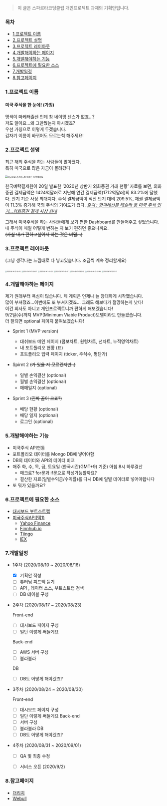 >이 글은 스파르타코딩클럽 개인프로젝트 과제의 기획안입니다.

<h3>목차</h3>

- [1.프로젝트 이름](#1프로젝트-이름 )
- [2.프로젝트 설명](#2프로젝트-설명 )
- [3.프로젝트 레이아웃](#3프로젝트-레이아웃 )
- [4.개발해야하는 페이지](#4개발해야하는-페이지 )
- [5.개발해야하는 기능](#5개발해야하는-기능 )
- [6.프로젝트에 필요한 소스](#6프로젝트에-필요한-소스 )
- [7.개발일정](#7개발일정 )
- [8.참고페이지](#8참고페이지 )



### 1.프로젝트 이름

<h4> 미국 주식을 한 눈에! (가칭)</h4>

명색이 ~~마케터출신~~ 인데 참 네이밍 센스가 없죠...?  
저도 알아요...왜 그만뒀는지 아시겠죠?  
우선 가칭으로 이렇게 두겠습니다.   
갑자기 이름이 바뀌어도 모르는척 해주세요!


### 2.프로젝트 설명

최근 해외 주식을 하는 사람들이 많아졌다.  
특히 미국으로 많은 자금이 몰려갔다

<img src="http://image.kmib.co.kr/online_image/2020/0627/611411110014739012_1.jpg" alt="미국으로 가즈아~를 외치는 동학개미들" style="zoom:50%;" />


한국예탁결제원이 20일 발표한 ‘2020년 상반기 외화증권 거래 현황’ 자료를 보면, 외화증권 결제금액은 1424억달러로 지난해 연간 결제금액(1712억달러)의 83.2%에 달했다. 반기 기준 사상 최대치다. 주식 결제금액이 직전 반기 대비 209.5%, 채권 결제금액이 11.3% 증가해 국외 주식의 기여도가 컸다.
*[출처 : 한겨레신문 테슬라 등 미국 주식 인기…외화증권 결제 사상 최대](http://www.hani.co.kr/arti/economy/economy_general/954366.html)*

그래서 미국주식을 하는 사람들에게 보기 편한 Dashboard를 만들어주고 싶었습니다.  
내 주식이 매일 어떻게 변하는 지 보기 편하면 좋으니까요.  
~~(사실 내가 편하고싶어서 하는 것은 비밀...)~~


### 3.프로젝트 레이아웃

(그냥 생각나는 느낌대로 다 넣고있습니다. 조금씩 계속 정리할게요)  

<img src="https://i.ibb.co/zrW2gwW/2020-08-14-12-58-43.png" alt="2020-08-14-12-58-43" style="zoom:30%;">
<img src="https://i.ibb.co/Nr8BLS4/2020-08-14-12-58-57.png" alt="2020-08-14-12-58-57" style="zoom:30%;">
<img src="https://i.ibb.co/bdy0WcJ/2020-08-14-1-00-33.png" alt="2020-08-14-1-00-33" style="zoom:30%;">
<img src="https://i.ibb.co/gVyM0wt/2020-08-14-1-00-47.png" alt="2020-08-14-1-00-47" style="zoom:30%;">
<img src="https://i.ibb.co/Htp2PbY/2020-08-14-1-03-02.png" alt="2020-08-14-1-03-02" style="zoom:30%;">
<img src="https://i.ibb.co/sJM3p0M/2020-08-14-12-55-49.png" alt="2020-08-14-12-55-49" style="zoom:30%;">
<img src="https://i.ibb.co/wJ8nskw/2020-08-14-12-55-57.png" alt="2020-08-14-12-55-57" style="zoom:30%;">

### 4.개발해야하는 페이지

제가 원래부터 욕심이 많습니다. 제 계획은 언제나 늘 창대하게 시작했습니다.  
많이 부셔졌죠...이번에도 또 부셔지겠죠... 그래도 해보다가 절망하는게 낫다!  
이건 회사도 아니고 개인프로젝트니까 편하게 해보겠습니다!  
9/2일(수)까지 MVP(Minimum Viable Product)모델이라도 만들겠습니다.  
더 잘되면 optional 페이지 붙여보겠습니다!

- Sprint 1 (MVP version)
  - 대쉬보드 메인 페이지 (콤보차트, 원형차트, 선차트, 누적영역차트)
  - 내 포트폴리오 현황 (표)
  - 포트폴리오 입력 페이지 (ticker, 주식수, 평단가)

- Spirnt 2 ~~(가 있을 지 모르겠지만..)~~
  - 일별 손익결산 (optional)
  - 월별 손익결산 (optional)
  - 매매일지 (optional)

- Sprint 3 ~~(진짜 꿈이 크죠?)~~
  - 배당 현황 (optional)
  - 배당 일지 (optional)
  - 로그인 (optional)
  
  
### 5.개발해야하는 기능

- 미국주식 API연동
- 포트폴리오 데이터를 Mongo DB에 넣어야함
- DB의 데이터와 API의 데이터 비교 
- 매주 화, 수, 목, 금, 토요일 (한국시간(GMT+9) 기준) 아침 8시 하루결산
  - 매크로? for문과 if문으로 작성가능할까요?
  - 결산한 자료(일별수익금/수익률)를 다시 DB에 일별 데이터로 넣어야합니다
- 또 뭐가 있을까요?


### 6.프로젝트에 필요한 소스

- [대시보드 부트스트랩](https://www.google.com/search?q=dashboard+bootstrap&oq=dashboard+boot&aqs=chrome.0.0j69i57j0l3j69i60l3.3753j0j7&sourceid=chrome&ie=UTF-8)
- [미국주식API(택1)](https://medium.com/@andy.m9627/the-ultimate-guide-to-stock-market-apis-for-2020-1de6f55adbb)
  - [Yahoo Finance](https://github.com/ranaroussi/yfinance)
  - [Finnhub.io](https://finnhub.io/)
  - [Tiingo](https://www.tiingo.com/)
  - [IEX](https://iexcloud.io/)


### 7.개발일정

- 1주차 (2020/08/10 ~ 2020/08/16)

  - [x] 기획안 작성
  - [ ] 튜터님 피드백 듣기
  - [ ] API , 데이터 소스, 부트스트랩 검색
  - [ ] DB 테이블 구성

- 2주차 (2020/08/17 ~ 2020/08/23)

  Front-end
   - [ ] 대시보드 페이지 구성
   - [ ] 일단 이렇게 써둘게요

  Back-end
   - [ ] AWS 서버 구성
   - [ ] 블라블라

  DB
   - [ ] DB도 어떻게 해야겠죠?

- 3주차 (2020/08/24 ~ 2020/08/30)

  Front-end
   - [ ] 대시보드 페이지 구성
   - [ ] 일단 이렇게 써둘게요
  Back-end
   - [ ] 서버 구성
   - [ ] 블라블라
  DB
   - [ ] DB도 어떻게 해야겠죠?

- 4주차 (2020/08/31 ~ 2020/09/01)

   - [ ] QA 및 최종 수정
   - [ ] 서비스 오픈 (2020/9/2)


### 8.참고페이지

- [더리치](https://www.therich.io/home)
- [Webull](https://app.webull.com/watch) 

